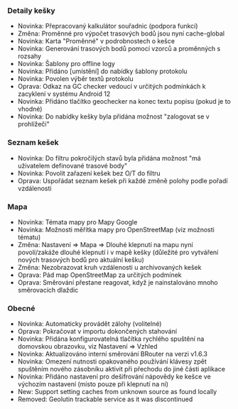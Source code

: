 ### Detaily kešky

- Novinka: Přepracovaný kalkulátor souřadnic (podpora funkcí)
- Změna: Proměnné pro výpočet trasových bodů jsou nyní cache-global
- Novinka: Karta "Proměnné" v podrobnostech o kešce
- Novinka: Generování trasových bodů pomocí vzorců a proměnných s rozsahy
- Novinka: Šablony pro offline logy
- Novinka: Přidáno \[umístění\] do nabídky šablony protokolu
- Novinka: Povolen výběr textů protokolu
- Oprava: Odkaz na GC checker vedoucí v určitých podmínkách k zacyklení v systému Android 12
- Novinka: Přidáno tlačítko geochecker na konec textu popisu (pokud je to vhodné)
- Novinka: Do nabídky kešky byla přidána možnost "zalogovat se v prohlížeči"

### Seznam kešek

- Novinka: Do filtru pokročilých stavů byla přidána možnost "má uživatelem definované trasové body"
- Novinka: Povolit zařazení kešek bez O/T do filtru
- Oprava: Uspořádat seznam kešek při každé změně polohy podle pořadí vzdálenosti

### Mapa

- Novinka: Témata mapy pro Mapy Google
- Novinka: Možnosti měřítka mapy pro OpenStreetMap (viz možnosti tématu)
- Změna: Nastavení => Mapa => Dlouhé klepnutí na mapu nyní povolí/zakáže dlouhé klepnutí i v mapě kešky (důležité pro vytváření nových trasových bodů pro aktuální kešku)
- Změna: Nezobrazovat kruh vzdálenosti u archivovaných kešek
- Oprava: Pád map OpenStreetMap za určitých podmínek
- Oprava: Směrování přestane reagovat, když je nainstalováno mnoho směrovacích dlaždic

### Obecné

- Novinka: Automaticky provádět zálohy (volitelné)
- Oprava: Pokračovat v importu dokončených stahování
- Novinka: Přidána konfigurovatelná tlačítka rychlého spuštění na domovskou obrazovku, viz Nastavení => Vzhled
- Novinka: Aktualizováno interní směrování BRouter na verzi v1.6.3
- Novinka: Omezení nutnosti opakovaného používání klávesy zpět spuštěním nového zásobníku aktivit při přechodu do jiné části aplikace
- Novinka: Přidáno nastavení pro dešifrování nápovědy ke kešce ve výchozím nastavení (místo pouze při klepnutí na ni)
- New: Support setting caches from unknown source as found locally
- Removed: Geolutin trackable service as it was discontinued
